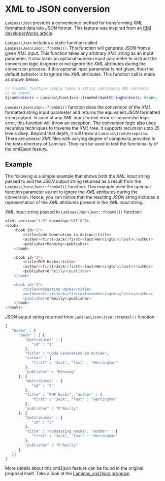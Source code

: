# XML to JSON conversion

`Laminas\Json` provides a convenience method for transforming *XML* formatted data into *JSON* format.
This feature was inspired from an [IBM developerWorks
article](http://www.ibm.com/developerworks/xml/library/x-xml2jsonphp/).

`Laminas\Json` includes a static function called `Laminas\Json\Json::fromXml()`. This function will
generate *JSON* from a given *XML* input. This function takes any arbitrary *XML* string as an input
parameter. It also takes an optional boolean input parameter to instruct the conversion logic to
ignore or not ignore the *XML* attributes during the conversion process. If this optional input
parameter is not given, then the default behavior is to ignore the *XML* attributes. This function
call is made as shown below:

```php
// fromXml function simply takes a String containing XML contents
// as input.
$jsonContents = Laminas\Json\Json::fromXml($xmlStringContents, true);
```

`Laminas\Json\Json::fromXml()` function does the conversion of the *XML* formatted string input
parameter and returns the equivalent *JSON* formatted string output. In case of any *XML* input
format error or conversion logic error, this function will throw an exception. The conversion logic
also uses recursive techniques to traverse the *XML* tree. It supports recursion upto 25 levels
deep. Beyond that depth, it will throw a `Laminas\Json\Exception`. There are several *XML* files with
varying degree of complexity provided in the tests directory of Laminas. They can be used to
test the functionality of the xml2json feature.

## Example

The following is a simple example that shows both the *XML* input string passed to and the *JSON*
output string returned as a result from the `Laminas\Json\Json::fromXml()` function. This example used
the optional function parameter as not to ignore the *XML* attributes during the conversion. Hence,
you can notice that the resulting *JSON* string includes a representation of the *XML* attributes
present in the *XML* input string.

*XML* input string passed to `Laminas\Json\Json::fromXml()` function:

```php
<?xml version="1.0" encoding="UTF-8"?>
<books>
    <book id="1">
        <title>Code Generation in Action</title>
        <author><first>Jack</first><last>Herrington</last></author>
        <publisher>Manning</publisher>
    </book>

    <book id="2">
        <title>PHP Hacks</title>
        <author><first>Jack</first><last>Herrington</last></author>
        <publisher>O'Reilly</publisher>
    </book>

    <book id="3">
        <title>Podcasting Hacks</title>
        <author><first>Jack</first><last>Herrington</last></author>
        <publisher>O'Reilly</publisher>
    </book>
</books>
```

*JSON* output string returned from `Laminas\Json\Json::fromXml()` function:

```php
{
   "books" : {
      "book" : [ {
         "@attributes" : {
            "id" : "1"
         },
         "title" : "Code Generation in Action",
         "author" : {
            "first" : "Jack", "last" : "Herrington"
         },
         "publisher" : "Manning"
      }, {
         "@attributes" : {
            "id" : "2"
         },
         "title" : "PHP Hacks", "author" : {
            "first" : "Jack", "last" : "Herrington"
         },
         "publisher" : "O'Reilly"
      }, {
         "@attributes" : {
            "id" : "3"
         },
         "title" : "Podcasting Hacks", "author" : {
            "first" : "Jack", "last" : "Herrington"
         },
         "publisher" : "O'Reilly"
      }
   ]}
}
```

More details about this xml2json feature can be found in the original proposal itself. Take a look
at the [Laminas\_xml2json
proposal](https://getlaminas.org/wiki/display/LaminasPROP/Laminas_xml2json+-+Senthil+Nathan).
